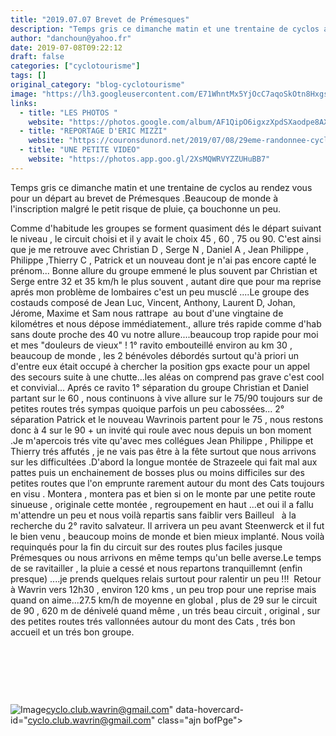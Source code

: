 ```yaml
---
title: "2019.07.07 Brevet de Prémesques"
description: "Temps gris ce dimanche matin et une trentaine de cyclos au rendez vous pour un départ au brevet de Prémesques .Beaucoup de monde à l'inscription malgré le petit risque de pluie, ça bouchonne un peu."
author: "danchoun@yahoo.fr"
date: 2019-07-08T09:22:12
draft: false
categories: ["cyclotourisme"]
tags: []
original_category: "blog-cyclotourisme"
image: "https://lh3.googleusercontent.com/E71WhntMx5YjOcC7aqoSkOtn8Hxgs0sZMbVk1TsP5tOEyreiwKY36KCcWORAhUAQrGmn9EMiKT6fTargpkKGwkivXoL0V9Q8JiWQBmJ9o4GdhGnxonBa48F50gADtjfOTgRZi2K7IbiHuF2ktRy6JiYxI2bK3gbt1qRQid50RGDtNBwwO2YMzNQFbpow5BjtFvjNjPJG3CgNYKtoJtxWr7oGJemEofqlohI7Dn50tLM8pf5Jk-1Vxt8D0v0LCK_HeM4HObqaYAlRRF8wfjRYI9My7ulrmqZAZv3d-pRuqDwZhiYGN-wLYMPe6sP03GHREfv2JxuwNx78y5Xv7yIulQbDLrQlGImrW7370IHn0DPzGhdGmDXkBeTHy8xRbiQMDUVSGYDtqBIpqQR7VSG8rvBxpDxGORGWlRYZPLwVwliMaaDOKfpGu62zzMPF3aR4A6hB1jAwTyB4t9ClCc4tQbwwfjlom4OcSB8aHbdqzTi5mOuyJimgWrnPm8nfan8UBcnoGlYcnPqz8imRZeGslB6LidTxu5yp2XIytG8ghh0VCSVeQ-Eqb2ANgJ4FOB0k7W1O5tAd4Htc6xMkNvCcUHrU6dcT8Gy2LDcPqB5h6oQJ1-bIpUvZyDcWWaA8mSDmHJBhUjcBkJgVdTf0IzzFD4eqTzTDQu339hXzaDFC9IY_hqiLm8DMPVV9vildxL1L6cXAT7FmjpsOwGK-g0gp-cC4Sg=w1242-h931-no"
links:
  - title: "LES PHOTOS "
    website: "https://photos.google.com/album/AF1QipO6igxzXpdSXaodpe8AXCkh4wXXjvfIGsDvGUr6"
  - title: "REPORTAGE D'ERIC MIZZI"
    website: "https://couronsdunord.net/2019/07/08/29eme-randonnee-cyclo-premesques-2019-1-2/"
  - title: "UNE PETITE VIDEO"
    website: "https://photos.app.goo.gl/2XsMQWRVYZZUHuBB7"
---
```


Temps gris ce dimanche matin et une trentaine de cyclos au rendez vous pour un départ au brevet de Prémesques .Beaucoup de monde à l'inscription malgré le petit risque de pluie, ça bouchonne un peu.

<!--more-->

Comme d'habitude les groupes se forment quasiment dés le départ suivant le niveau , le circuit choisi et il y avait le choix 45 , 60 , 75 ou 90. C'est ainsi que je me retrouve avec Christian D , Serge N , Daniel A , Jean Philippe , Philippe ,Thierry C , Patrick et un nouveau dont je n'ai pas encore capté le prénom...
Bonne allure du groupe emmené le plus souvent par Christian et Serge entre 32 et 35 km/h le plus souvent , autant dire que pour ma reprise aprés mon problème de lombaires c'est un peu musclé ....Le groupe des costauds composé de Jean Luc, Vincent, Anthony, Laurent D, Johan, Jérome, Maxime et Sam nous rattrape &nbsp;au bout d'une vingtaine de kilométres&nbsp;et nous dépose immédiatement., allure trés rapide comme d'hab sans doute proche des 40 vu notre allure....beaucoup trop rapide pour moi et mes "douleurs de vieux" !
1° ravito embouteillé environ au km 30 , beaucoup de monde , les 2 bénévoles débordés surtout qu'à priori un d'entre eux était occupé à chercher la position gps exacte pour un appel des secours suite à une chutte...les aléas on comprend pas grave c'est cool et convivial...
Aprés ce ravito 1° séparation du groupe Christian et Daniel partant sur le 60 , nous continuons à vive allure sur le 75/90 toujours sur de petites routes trés sympas quoique parfois un peu cabossées...
2° séparation Patrick et le nouveau Wavrinois partent pour le 75 , nous restons donc à 4 sur le 90 + un invité qui roule avec nous depuis un bon moment .Je m'apercois trés vite qu'avec mes collégues Jean Philippe , Philippe et Thierry trés affutés , je ne vais pas être à la fête surtout que nous arrivons sur les difficultées .D'abord la longue montée de Strazeele qui fait mal aux pattes puis un enchainement de bosses plus ou moins difficiles sur des petites routes que l'on emprunte rarement autour du mont des Cats toujours en visu .
Montera , montera pas et bien si on le monte par une petite route sinueuse , originale cette montée , regroupement en haut ...et oui il a fallu m'attendre un peu et nous voilà repartis sans faiblir vers Bailleul&nbsp; &nbsp;à la recherche du 2° ravito salvateur.
Il arrivera un peu avant Steenwerck et il fut le bien venu , beaucoup moins de monde et bien mieux implanté. Nous voilà requinqués pour la fin du circuit sur des routes plus faciles jusque Prémesques ou nous arrivons en même temps qu'un belle averse.Le temps de se ravitailler , la pluie a cessé et nous repartons tranquillemnt (enfin presque) ....je prends quelques relais surtout pour ralentir un peu !!!&nbsp;
Retour à Wavrin vers 12h30 , environ 120 kms , un peu trop pour une reprise mais quand on aime...27.5 km/h de moyenne en global , plus de 29 sur le circuit de 90 , 620 m de dénivelé quand même , un trés beau circuit , original , sur des petites routes trés vallonnées autour du mont des Cats , trés bon accueil et un trés bon groupe.

&nbsp;

&nbsp;

&nbsp;

![Image](https://www.google.com/s2/u/0/photos/public/AIbEiAIAAABDCNzwsqXYzKepASILdmNhcmRfcGhvdG8qKGY4MWE1YmM5N2YxZWU2NGJjMWU4ZjQwNGI5ZmE1NDhiOWU4OWM0MzYwASBD6K8tZ24xm8uKQkpTnRSil0CT?sz=40)cyclo.club.wavrin@gmail.com" data-hovercard-id="[cyclo.club.wavrin@gmail.com](mailto:cyclo.club.wavrin@gmail.com)" class="ajn bofPge"&gt;
&nbsp;